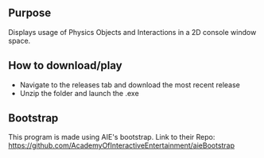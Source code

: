 ## Purpose
Displays usage of Physics Objects and Interactions in a 2D console window space.

## How to download/play
* Navigate to the releases tab and download the most recent release
* Unzip the folder and launch the .exe

## Bootstrap
This program is made using AIE's bootstrap.
Link to their Repo: https://github.com/AcademyOfInteractiveEntertainment/aieBootstrap
